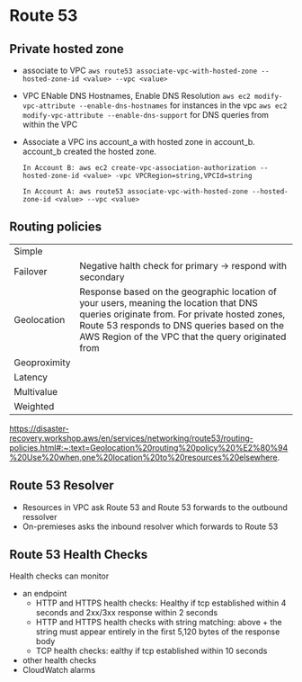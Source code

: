 # Route 53

## Private hosted zone 

* associate to VPC
`aws route53 associate-vpc-with-hosted-zone --hosted-zone-id <value> --vpc <value>`
* VPC ENable DNS Hostnames, Enable DNS Resolution
`aws ec2 modify-vpc-attribute --enable-dns-hostnames` for instances in the vpc
`aws ec2 modify-vpc-attribute --enable-dns-support` for DNS queries from within the VPC

* Associate a VPC ins account_a with hosted zone in account_b. account_b created the hosted zone.
    ```
    In Account B: aws ec2 create-vpc-association-authorization --hosted-zone-id <value> -vpc VPCRegion=string,VPCId=string

    In Account A: aws route53 associate-vpc-with-hosted-zone --hosted-zone-id <value> --vpc <value>
    ```


## Routing policies

|||
|---|---|
|Simple||
|Failover|Negative halth check for primary -> respond with secondary|
|Geolocation|Response based on the geographic location of your users, meaning the location that DNS queries originate from. For private hosted zones, Route 53 responds to DNS queries based on the AWS Region of the VPC that the query originated from|
|Geoproximity||
|Latency||
|Multivalue||
|Weighted||

https://disaster-recovery.workshop.aws/en/services/networking/route53/routing-policies.html#:~:text=Geolocation%20routing%20policy%20%E2%80%94%20Use%20when,one%20location%20to%20resources%20elsewhere.

## Route 53 Resolver

* Resources in VPC ask Route 53 and Route 53 forwards to the outbound ressolver
* On-premieses asks the inbound resolver which forwards to Route 53

## Route 53 Health Checks

Health checks can monitor

* an endpoint
    * HTTP and HTTPS health checks: Healthy if tcp established within 4 seconds and 2xx/3xx response within 2 seconds
    * HTTP and HTTPS health checks with string matching: above +  the string must appear entirely in the first 5,120 bytes of the response body
    * TCP health checks: ealthy if tcp established within 10 seconds
* other health checks
* CloudWatch alarms